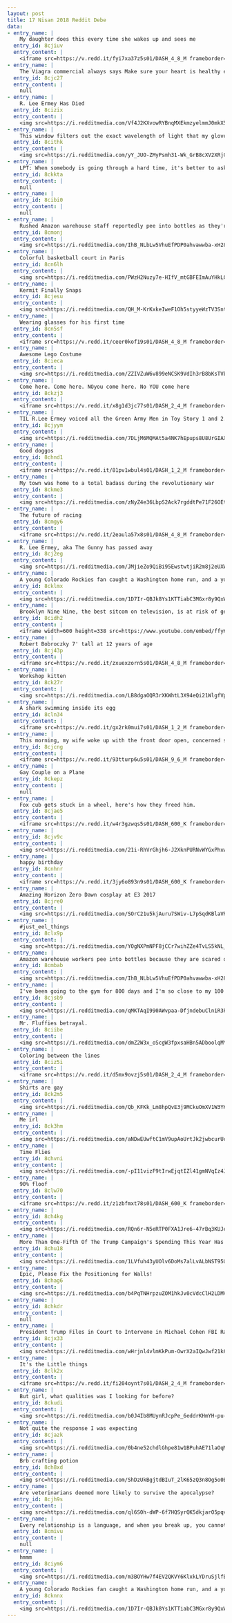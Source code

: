 ```yaml
---
layout: post
title: 17 Nisan 2018 Reddit Debe
data:
- entry_name: |
    My daughter does this every time she wakes up and sees me
  entry_id: 8cjiuv
  entry_content: |
    <iframe src=https://v.redd.it/fyi7xa37z5s01/DASH_4_8_M frameborder=0></iframe>
- entry_name: |
    The Viagra commercial always says Make sure your heart is healthy enough for sex. That's a really deep question if you think about it in more of a metaphorical way
  entry_id: 8cjc27
  entry_content: |
    null
- entry_name: |
    R. Lee Ermey Has Died
  entry_id: 8cizix
  entry_content: |
    <img src=https://i.redditmedia.com/Vf4J2KXvowRYBnqMXEkmzyelmmJ0mkX5kiNrEzptjfQ.jpg?s=c93de3d75210e3f880d0dd2250a3d680 frameborder=0>
- entry_name: |
    This window filters out the exact wavelength of light that my gloves reflect
  entry_id: 8cithk
  entry_content: |
    <img src=https://i.redditmedia.com/yY_JUO-ZMyPsmh31-Wk_GrB8cXV2XRjCXxIplpw96Xw.jpg?s=b19e36eb0a567b17a9e9b58d67c289b6 frameborder=0>
- entry_name: |
    LPT: When somebody is going through a hard time, it's better to ask questions than to give advice. If you ask questions, you will help him/her talk through the problem. If you give advice, s/he will politely nod along, but s/he will feel kind of empty inside bc what s/he really needs is to talk.
  entry_id: 8ckkta
  entry_content: |
    null
- entry_name: |
  entry_id: 8cibi0
  entry_content: |
    null
- entry_name: |
    Rushed Amazon warehouse staff reportedly pee into bottles as they're afraid of 'time-wasting' because the toilets are far away and they fear getting into trouble for taking long breaks
  entry_id: 8cmonj
  entry_content: |
    <img src=https://i.redditmedia.com/IhB_NLbLw5VhuEfPDP0ahvawwba-xH28k4UL92OXwLo.jpg?s=969912666b47660b3df198b72911fe9c frameborder=0>
- entry_name: |
    Colorful basketball court in Paris
  entry_id: 8cn6lh
  entry_content: |
    <img src=https://i.redditmedia.com/PWzH2Nuzy7e-HIfV_mtGBFEImAuYHkLCMdv7GFmOe_s.jpg?s=82f840498577249f1e7ed5c0a41497f1 frameborder=0>
- entry_name: |
    Kermit Finally Snaps
  entry_id: 8cjesu
  entry_content: |
    <img src=https://i.redditmedia.com/QH_M-KrKxkeIweF1Oh5styyeWzTV3SntERu_bcFVFpM.gif?fm=jpg&s=cff72a44d77a1489b81d8d2cecd6be90 frameborder=0>
- entry_name: |
    Wearing glasses for his first time
  entry_id: 8cn5sf
  entry_content: |
    <iframe src=https://v.redd.it/ceer0kof19s01/DASH_4_8_M frameborder=0></iframe>
- entry_name: |
    Awesome Lego Costume
  entry_id: 8cieca
  entry_content: |
    <img src=https://i.redditmedia.com/ZZIVZuW6v899eNCSK9VdIh3rB8bKsTVbkfRyhegblX8.jpg?s=8e324f5187528c638398e8d7f3349ae1 frameborder=0>
- entry_name: |
    Come here. Come here. NOyou come here. No YOU come here
  entry_id: 8ckzj3
  entry_content: |
    <iframe src=https://v.redd.it/x8g1d3jc77s01/DASH_2_4_M frameborder=0></iframe>
- entry_name: |
    TIL R.Lee Ermey voiced all the Green Army Men in Toy Story 1 and 2.
  entry_id: 8cjyym
  entry_content: |
    <img src=https://i.redditmedia.com/7DLjM6MQMAt5a4NK7hEpups8U8UrGIAXe8M6yo2qKYU.jpg?s=8007dbb437a36abc81f165ee051369c6 frameborder=0>
- entry_name: |
    Good doggos
  entry_id: 8chnd1
  entry_content: |
    <iframe src=https://v.redd.it/81pv1wbul4s01/DASH_1_2_M frameborder=0></iframe>
- entry_name: |
    My town was home to a total badass during the revolutionary war
  entry_id: 8ckme3
  entry_content: |
    <img src=https://i.redditmedia.com/zNyZ4e36LbpS2Ack7rgddtPe71F26OEtIzTrkJmF87Q.jpg?s=e88a0efc70b3cae4078bc6cfdadfd622 frameborder=0>
- entry_name: |
    The future of racing
  entry_id: 8cmgy6
  entry_content: |
    <iframe src=https://v.redd.it/2eaula57x8s01/DASH_4_8_M frameborder=0></iframe>
- entry_name: |
    R. Lee Ermey, aka The Gunny has passed away
  entry_id: 8cj2eg
  entry_content: |
    <img src=https://i.redditmedia.com/JMjieZo9QiBi95EwstwtjiR2m8j2eUXWr3xWTHpRvnA.jpg?s=15fa0a363349e3ffddd669ee1d2f3a04 frameborder=0>
- entry_name: |
    A young Colorado Rockies fan caught a Washington home run, and a young Washington Nationals fan caught a Colorado home run. So they swapped souvenirs.
  entry_id: 8cklmx
  entry_content: |
    <img src=https://i.redditmedia.com/1D7Ir-QBJk8Ys1KTTiabC3MGxr8y9QxWUu7BmBZn2nU.gif?fm=jpg&s=76ffd3b3a3ead1a9e9d3b6406624a77b frameborder=0>
- entry_name: |
    Brooklyn Nine Nine, the best sitcom on television, is at risk of getting cancelled. If you don't already watch the show, you need to start. Here's a clip from tonight's episode.
  entry_id: 8cidh2
  entry_content: |
    <iframe width=600 height=338 src=https://www.youtube.com/embed/ffyKY3Dj5ZE?feature=oembed&enablejsapi=1 frameborder=0 allow=autoplay; encrypted-media allowfullscreen></iframe>
- entry_name: |
    Robert Bobroczky 7' tall at 12 years of age
  entry_id: 8cj43p
  entry_content: |
    <iframe src=https://v.redd.it/zxuexzorn5s01/DASH_4_8_M frameborder=0></iframe>
- entry_name: |
    Workshop kitten
  entry_id: 8ck27r
  entry_content: |
    <img src=https://i.redditmedia.com/LB8dgaOQR3rXKWhtL3X94eQi21WlgfVp00s-Maan7js.png?s=4f2a59ccc7185e62158603c1e02a721e frameborder=0>
- entry_name: |
    A shark swimming inside its egg
  entry_id: 8cln34
  entry_content: |
    <iframe src=https://v.redd.it/gx2rk0mui7s01/DASH_1_2_M frameborder=0></iframe>
- entry_name: |
    This morning, my wife woke up with the front door open, concerned somebody broke in. This afternoon, the door was open again. Then, we saw this.
  entry_id: 8cjcng
  entry_content: |
    <iframe src=https://v.redd.it/93tturp6u5s01/DASH_9_6_M frameborder=0></iframe>
- entry_name: |
    Gay Couple on a Plane
  entry_id: 8ckepz
  entry_content: |
    null
- entry_name: |
    Fox cub gets stuck in a wheel, here's how they freed him.
  entry_id: 8cjae5
  entry_content: |
    <iframe src=https://v.redd.it/w4r3gzwqs5s01/DASH_600_K frameborder=0></iframe>
- entry_name: |
  entry_id: 8cjv9c
  entry_content: |
    <img src=https://i.redditmedia.com/21i-RhVrGhjh6-J2XknPURNvWYGxPhxwQkT6OOA-V2o.jpg?s=a58b9c450f109ffd0822c0b99555bb4b frameborder=0>
- entry_name: |
    happy birthday
  entry_id: 8cnhnr
  entry_content: |
    <iframe src=https://v.redd.it/3jy6o893n9s01/DASH_600_K frameborder=0></iframe>
- entry_name: |
    Amazing Horizon Zero Dawn cosplay at E3 2017
  entry_id: 8cjre0
  entry_content: |
    <img src=https://i.redditmedia.com/SOrC21u5kjAuru7SWiv-L7pSqdKBlaVRJMqn6M43vsA.gif?fm=jpg&s=39c8d23d991c5ffe18e48ffb0dbe23e5 frameborder=0>
- entry_name: |
    #just_eel_things
  entry_id: 8clx9p
  entry_content: |
    <img src=https://i.redditmedia.com/YOgNXPmNPF8jCCr7wihZZe4TvLS5kNL_xI-NBHykUns.png?s=b499ccf37f52faf2b641906833c20d0e frameborder=0>
- entry_name: |
    Amazon warehouse workers pee into bottles because they are scared of being punished for taking a comfort break
  entry_id: 8cmbab
  entry_content: |
    <img src=https://i.redditmedia.com/IhB_NLbLw5VhuEfPDP0ahvawwba-xH28k4UL92OXwLo.jpg?s=969912666b47660b3df198b72911fe9c frameborder=0>
- entry_name: |
    I've been going to the gym for 800 days and I'm so close to my 100 pound weight loss goal.
  entry_id: 8cjsb9
  entry_content: |
    <img src=https://i.redditmedia.com/qMKTAqI990AWvpaa-DfjndebuClniR3PK_mhtAZnU1A.jpg?s=49366991353613a38de89722b3facba5 frameborder=0>
- entry_name: |
    Mr. Fluffies betrayal.
  entry_id: 8ciibe
  entry_content: |
    <img src=https://i.redditmedia.com/dmZ2W3x_oScgW3fpxsaHBn5ADboolqMYJWsZ2hRoE5c.jpg?s=150472a7d651c3b5d36245084b0b6da3 frameborder=0>
- entry_name: |
    Coloring between the lines
  entry_id: 8ciz5i
  entry_content: |
    <iframe src=https://v.redd.it/d5mx9ovzj5s01/DASH_2_4_M frameborder=0></iframe>
- entry_name: |
    Shirts are gay
  entry_id: 8ck2m5
  entry_content: |
    <img src=https://i.redditmedia.com/Qb_KFKk_Lm8hpQvE3j9MCkuOmXV1W3YKxwwZx0eV3N0.jpg?s=e7f6e08ec70fc5b86b2ca2fe0abb47f2 frameborder=0>
- entry_name: |
    Me irl
  entry_id: 8ck3hm
  entry_content: |
    <img src=https://i.redditmedia.com/aNDwEUwftC1mV9upAoUrtJk2jwbcurUcM6X_U7FPQRM.jpg?s=de21cede4a9d0c741ec89ecbae25d28a frameborder=0>
- entry_name: |
    Time Flies
  entry_id: 8chvni
  entry_content: |
    <img src=https://i.redditmedia.com/-pI11vizF9tIrwEjqtIZl41gmNVqIz4JTFm7Z31kLOY.png?s=734618940c141445ed757a8fc48e6247 frameborder=0>
- entry_name: |
    90% floof
  entry_id: 8clw70
  entry_content: |
    <iframe src=https://v.redd.it/z1zbfmxt78s01/DASH_600_K frameborder=0></iframe>
- entry_name: |
  entry_id: 8ch4kg
  entry_content: |
    <img src=https://i.redditmedia.com/RQn6r-N5eRTP0FXA1Jre6-47rBq3KUJeRV41cE-Am6E.jpg?s=86d853d70199ce2fcc20abb75eeff907 frameborder=0>
- entry_name: |
    More Than One-Fifth Of The Trump Campaign's Spending This Year Has Been On Legal Fees
  entry_id: 8chu18
  entry_content: |
    <img src=https://i.redditmedia.com/1LVfuh43yUOlv6DoMs7alLvALbNST95UHdWD1gw3V8c.jpg?s=b956efb9bda523ad6e151effc2103a94 frameborder=0>
- entry_name: |
    Epic, Please Fix the Positioning for Walls!
  entry_id: 8chag6
  entry_content: |
    <img src=https://i.redditmedia.com/b4PqTNHrpzuZOM1hkJv0cVdcClH2LDMVlcxiNn5freU.png?s=a594528790e3316b1ef97e7bbb4bff33 frameborder=0>
- entry_name: |
  entry_id: 8chkdr
  entry_content: |
    null
- entry_name: |
    President Trump Files in Court to Intervene in Michael Cohen FBI Raid Case
  entry_id: 8cjx33
  entry_content: |
    <img src=https://i.redditmedia.com/wHrjnl4vlmKkPum-OwrX2aIQwJwf21k6PsumPJFtWyo.jpg?s=310b90151523f05007c214ed39e253b6 frameborder=0>
- entry_name: |
    It's the Little things
  entry_id: 8clk2x
  entry_content: |
    <iframe src=https://v.redd.it/fi204oynt7s01/DASH_2_4_M frameborder=0></iframe>
- entry_name: |
    But girl, what qualities was I looking for before?
  entry_id: 8ckudi
  entry_content: |
    <img src=https://i.redditmedia.com/b0J4Ib8MUynRJcpPe_6eddrKHmYH-pu-KMzoereDP74.jpg?s=cb3ceeeeef7a03089a98f8f99f670cde frameborder=0>
- entry_name: |
    Not quite the response I was expecting
  entry_id: 8cjazk
  entry_content: |
    <img src=https://i.redditmedia.com/0b4ne52chdlGhpe81w1BPuhAE71laOqMaYmZt1Gogh4.jpg?s=6f4e0cc2ce1c0d896bb6fd6b5c8d022b frameborder=0>
- entry_name: |
    Brb crafting potion
  entry_id: 8ch8xd
  entry_content: |
    <img src=https://i.redditmedia.com/ShDzUkBgjtdBIuT_2lK65zQ3n8Og5o0B8H6mSpm4urc.jpg?s=dbf2030f29dc2e03f56d1830a6b10204 frameborder=0>
- entry_name: |
    Are veterinarians deemed more likely to survive the apocalypse?
  entry_id: 8cjh9s
  entry_content: |
    <img src=https://i.redditmedia.com/ql6S0h-dWP-6f7HQSyrQK5dkjarO5pqvFYae06yghhk.png?s=543c3b4ed12cfdabbab57236d52136b8 frameborder=0>
- entry_name: |
    Every relationship is a language, and when you break up, you cannot speak it with anyone anymore.
  entry_id: 8cmivu
  entry_content: |
    null
- entry_name: |
    hmmm
  entry_id: 8ciym6
  entry_content: |
    <img src=https://i.redditmedia.com/m3BOYHw7f4EV2QKVY6KlxkLYDruSjlfBmJaPCs35f8k.jpg?s=0a04e00f444292abf6fb173e20c8007d frameborder=0>
- entry_name: |
    A young Colorado Rockies fan caught a Washington home run, and a young Washington Nationals fan caught a Colorado home run. So they swapped souvenirs.
  entry_id: 8cknnx
  entry_content: |
    <img src=https://i.redditmedia.com/1D7Ir-QBJk8Ys1KTTiabC3MGxr8y9QxWUu7BmBZn2nU.gif?fm=jpg&s=76ffd3b3a3ead1a9e9d3b6406624a77b frameborder=0>
---
```

